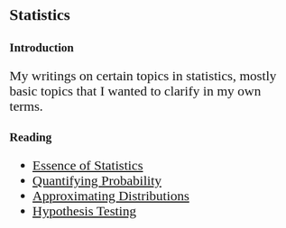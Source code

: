 <style>
    * {font-family: "Times New Roman"}
    p, ol, ul, th, td {font-size: 24px}
</style>

# Statistics
## Introduction
My writings on certain topics in statistics, mostly basic topics that I wanted to clarify in my own terms.

## Reading
- [Essence of Statistics](https://pranigopu.github.io/statistics/essence-of-statistics.html)
- [Quantifying Probability](https://pranigopu.github.io/statistics/quantifying-probability.html)
- [Approximating Distributions](https://pranigopu.github.io/statistics/approximating-distributions.html)
- [Hypothesis Testing](https://pranigopu.github.io/statistics/hypothesis-testing.html)